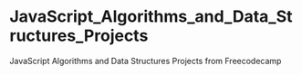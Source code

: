 # JavaScript_Algorithms_and_Data_Structures_Projects
 JavaScript Algorithms and Data Structures Projects from Freecodecamp
